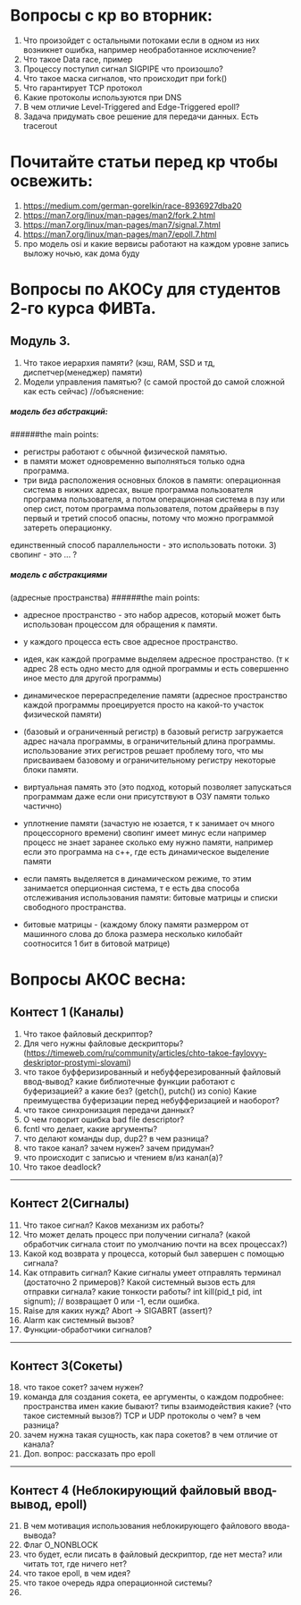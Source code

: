 # Вопросы с кр во вторник:
1. Что произойдет с остальными потоками если в одном из них возникнет ошибка, например необработанное исключение?
2. Что такое Data race, пример 
3. Процессу поступил сигнал SIGPIPE что произошло? 
4. Что такое маска сигналов, что происходит при fork()
5. Что гарантирует TCP протокол 
6. Какие протоколы используются при DNS 
7. В чем отличие Level-Triggered and Edge-Triggered epoll? 
8. Задача придумать свое решение для передачи данных. Есть tracerout
# Почитайте статьи перед кр чтобы освежить: 

1) https://medium.com/german-gorelkin/race-8936927dba20
2) https://man7.org/linux/man-pages/man2/fork.2.html
3) https://man7.org/linux/man-pages/man7/signal.7.html
4) https://man7.org/linux/man-pages/man7/epoll.7.html
5) про модель osi и какие вервисы работают на каждом уровне
запись выложу ночью, как дома буду

# Вопросы по АКОСу для студентов 2-го курса ФИВТа. 

## Модуль 3.

1) Что такое иерархия памяти? (кэш, RAM, SSD и тд, диспетчер(менеджер) памяти)
2) Модели управления памятью? (с самой простой до самой сложной как есть сейчас)
 //объяснение:
 ##### модель без абстракций:
######the main points:
+ регистры работают с обычной физической памятью.
+ в памяти может одновременно выполняться только одна программа.
+ три вида расположения основных блоков в памяти:
операционная система в нижних адресах, выше программа пользователя
программа пользователя, а потом операционная система в пзу
или опер сист, потом программа пользователя, потом драйверы в пзу
первый и третий способ опасны, потому что можно программой затереть операционку.

единственный способ параллельности - это использовать потоки.
3) свопинг - это ... ?
##### модель с абстракциями
(адресные пространства)
######the main points:
+ адресное пространство - это набор адресов, который может быть использован процессом для обращения к памяти.
+ у каждого процесса есть свое адресное пространство.
+ идея, как каждой программе выделяем адресное пространство.
(т к адрес 28 есть одно место для одной программы и есть совершенно иное место для другой программы)
+ динамическое перераспределение памяти (адресное пространство каждой программы проецируется просто на какой-то участок физической памяти)
+ (базовый и ограниченный регистр)
в базовый регистр загружается адрес начала программы, в ограничительный длина программы.
использование этих регистров решает проблему того, что мы присваиваем базовому и ограничительному регистру некоторые блоки памяти.

+ виртуальная память это 
(это подход, который позволяет запускаться программам даже если они присутствуют в ОЗУ памяти только частично)
+ уплотнение памяти
(зачастую не юзается, т к занимает оч много процессорного времени)
свопинг имеет минус если например процесс не знает заранее сколько ему нужно памяти, например если это программа на с++, где есть динамическое выделение памяти
+ если память выделяется в динамическом режиме, то этим занимается оперционная система, т е есть два способа отслеживания использования памяти:
битовые матрицы и списки свободного пространства.
+ битовые матрицы -
(каждому блоку памяти размерром от машинного слова до блока размера несколько килобайт соотносится 1 бит в битовой матрице)

# Вопросы АКОС весна:

## Контест 1 (Каналы)

 1. Что такое файловый дескриптор? 
 2.  Для чего нужны файловые дескрипторы? (https://timeweb.com/ru/community/articles/chto-takoe-faylovyy-deskriptor-prostymi-slovami)
 3. что такое буфферизированный и небуфферезированный файловый ввод-вывод? какие библиотечные функции работают с буферизацией?  а какие без? (getch(), putch() из conio) Какие преимущества буферизации перед небуфферизацией и наоборот?
 4. что такое синхронизация передачи данных? 
 5. О чем говорит ошибка bad file descriptor?
 6.  fcntl что делает, какие аргументы?
 7.  что делают команды dup, dup2? в чем разница? 
 8. что такое канал? зачем нужен? зачем придуман?
 9. что происходит с записью и чтением в/из канал(а)?
 10. Что такое deadlock? 
_______________________________

## Контест 2(Сигналы)
 11. Что такое сигнал? Каков механизм их работы?
 12. Что может делать процесс при получении сигнала? (какой обработчик сигнала стоит по умолчанию почти на всех процессах?)
 13. Какой код возврата у процесса, который был завершен с помощью сигнала?
 14. Как отправить сигнал? Какие сигналы умеет отправлять терминал (достаточно 2 примеров)? Какой системный вызов есть для отправки сигнала? какие тонкости работы?
int kill(pid_t pid, int signum); // возвращает 0 или -1, если ошибка.
 15.  Raise для каких нужд? Abort -> SIGABRT (assert)? 
 16. Alarm как системный вызов?
 17. Функции-обработчики сигналов?



_______________________________

## Контест 3(Сокеты)

 18. что такое сокет? зачем нужен?
 19. команда для создания сокета, ее аргументы, о каждом подробнее: 
пространства имен какие бывают?
типы взаимодействия какие?
(что такое системный вызов?) TCP и UDP протоколы о чем? в чем разница?
 20. зачем нужна такая сущность, как пара сокетов? в чем отличие от канала?
 21. Доп. вопрос: рассказать про epoll 

_______________________________

## Контест 4 (Неблокирующий файловый ввод-вывод, epoll)

 21. В чем мотивация использования неблокирующего файлового ввода-вывода?
 22. Флаг O_NONBLOCK
 23. что будет, если писать в файловый дескриптор, где нет места? или читать тот, где ничего нет?
 24. что такое epoll, в чем идея?
 25. что такое очередь ядра операционной системы?
 26. 
